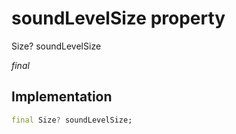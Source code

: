 


# soundLevelSize property







Size? soundLevelSize
  
_<span class="feature">final</span>_






## Implementation

```dart
final Size? soundLevelSize;
```







